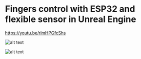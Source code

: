 # Fingers control with ESP32 and flexible sensor in Unreal Engine

https://youtu.be/rlmHPGfcShs

![alt text](https://github.com/pgii/FingerControlUE4/blob/master/Screenshots/Screenshot01.jpg)

![alt text](https://github.com/pgii/FingerControlUE4/blob/master/Screenshots/Screenshot02.jpg)
